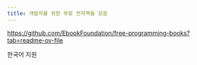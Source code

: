 ```yaml
---
title: 개발자를 위한 무료 전자책들 모음
---
```

https://github.com/EbookFoundation/free-programming-books?tab=readme-ov-file

한국어 지원